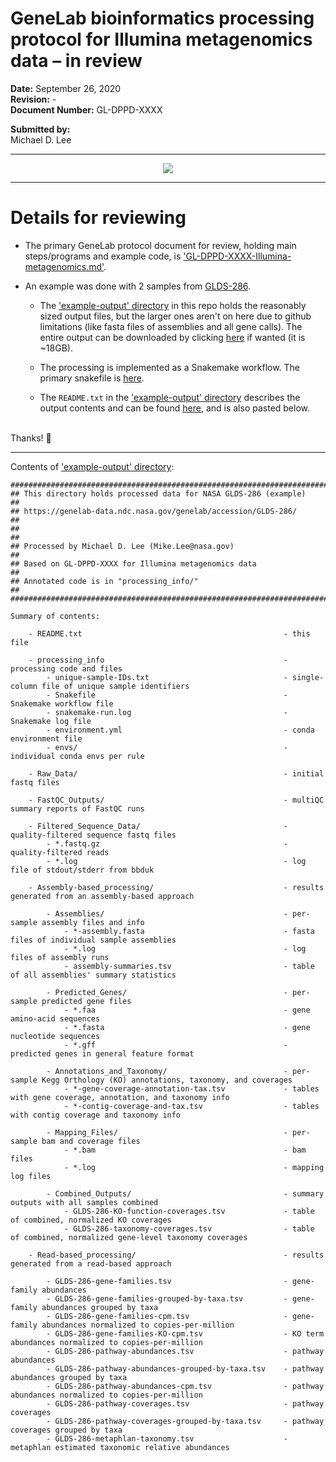 
# GeneLab bioinformatics processing protocol for Illumina metagenomics data – in review

**Date:** September 26, 2020  
**Revision:** -  
**Document Number:** GL-DPPD-XXXX  

**Submitted by:**  
Michael D. Lee

---

<p align="center">
<a href="https://github.com/AstrobioMike/AstrobioMike.github.io/blob/master/images/GL-illumiina-metagenomics-overview.pdf"><img src="https://github.com/AstrobioMike/AstrobioMike.github.io/blob/master/images/GL-illumiina-metagenomics-overview.png"></a>
</p>

--- 

# Details for reviewing
* The primary GeneLab protocol document for review, holding main steps/programs and example code, is ['GL-DPPD-XXXX-Illumina-metagenomics.md'](GL-DPPD-XXXX-Illumina-metagenomics.md). 

* An example was done with 2 samples from [GLDS-286](https://genelab-data.ndc.nasa.gov/genelab/accession/GLDS-286/). 
  * The ['example-output' directory](example-output) in this repo holds the reasonably sized output files, but the larger ones aren't on here due to github limitations (like fasta files of assemblies and all gene calls). The entire output can be downloaded by clicking [here](https://ndownloader.figshare.com/files/25008230) if wanted (it is ~18GB).

  * The processing is implemented as a Snakemake workflow. The primary snakefile is [here](example-output/processing_info/Snakefile).

  * The `README.txt` in the ['example-output' directory](example-output) describes the output contents and can be found [here](example-output/README.txt), and is also pasted below.
  
<br>
Thanks! 🙂


---

Contents of ['example-output' directory](example-output):

```
##################################################################################
## This directory holds processed data for NASA GLDS-286 (example)              ##
## https://genelab-data.ndc.nasa.gov/genelab/accession/GLDS-286/                ##
##                                                                              ##
## Processed by Michael D. Lee (Mike.Lee@nasa.gov)                              ##
## Based on GL-DPPD-XXXX for Illumina metagenomics data                         ##
## Annotated code is in "processing_info/"                                      ##
##################################################################################

Summary of contents:

    - README.txt                                             - this file

    - processing_info                                        - processing code and files
        - unique-sample-IDs.txt                              - single-column file of unique sample identifiers
        - Snakefile                                          - Snakemake workflow file
        - snakemake-run.log                                  - Snakemake log file
        - environment.yml                                    - conda environment file
        - envs/                                              - individual conda envs per rule

    - Raw_Data/                                              - initial fastq files

    - FastQC_Outputs/                                        - multiQC summary reports of FastQC runs

    - Filtered_Sequence_Data/                                - quality-filtered sequence fastq files
        - *.fastq.gz                                         - quality-filtered reads
        - *.log                                              - log file of stdout/stderr from bbduk

    - Assembly-based_processing/                             - results generated from an assembly-based approach

        - Assemblies/                                        - per-sample assembly files and info
            - *-assembly.fasta                               - fasta files of individual sample assemblies
            - *.log                                          - log files of assembly runs
            - assembly-summaries.tsv                         - table of all assemblies' summary statistics

        - Predicted_Genes/                                   - per-sample predicted gene files
            - *.faa                                          - gene amino-acid sequences
            - *.fasta                                        - gene nucleotide sequences
            - *.gff                                          - predicted genes in general feature format

        - Annotations_and_Taxonomy/                          - per-sample Kegg Orthology (KO) annotations, taxonomy, and coverages
            - *-gene-coverage-annotation-tax.tsv             - tables with gene coverage, annotation, and taxonomy info
            - *-contig-coverage-and-tax.tsv                  - tables with contig coverage and taxonomy info

        - Mapping_Files/                                     - per-sample bam and coverage files
            - *.bam                                          - bam files
            - *.log                                          - mapping log files

        - Combined_Outputs/                                  - summary outputs with all samples combined
            - GLDS-286-KO-function-coverages.tsv             - table of combined, normalized KO coverages
            - GLDS-286-taxonomy-coverages.tsv                - table of combined, normalized gene-level taxonomy coverages

    - Read-based_processing/                                 - results generated from a read-based approach

        - GLDS-286-gene-families.tsv                         - gene-family abundances
        - GLDS-286-gene-families-grouped-by-taxa.tsv         - gene-family abundances grouped by taxa
        - GLDS-286-gene-families-cpm.tsv                     - gene-family abundances normalized to copies-per-million
        - GLDS-286-gene-families-KO-cpm.tsv                  - KO term abundances normalized to copies-per-million
        - GLDS-286-pathway-abundances.tsv                    - pathway abundances
        - GLDS-286-pathway-abundances-grouped-by-taxa.tsv    - pathway abundances grouped by taxa
        - GLDS-286-pathway-abundances-cpm.tsv                - pathway abundances normalized to copies-per-million
        - GLDS-286-pathway-coverages.tsv                     - pathway coverages
        - GLDS-286-pathway-coverages-grouped-by-taxa.tsv     - pathway coverages grouped by taxa
        - GLDS-286-metaphlan-taxonomy.tsv                    - metaphlan estimated taxonomic relative abundances
```
